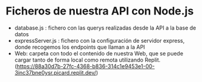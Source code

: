 # Ficheros de nuestra API con Node.js
- database.js : fichero con las querys realizadas desde la API a la base de datos
- expressServer.js : fichero con la configuración de servidor express, donde recogemos los endpoints que llaman a la API
- Web: carpeta con todo el contenido de nuestra Web, que se puede cargar tanto de forma local como remota utilizando Replit. (https://88a30d7b-27fc-4368-b836-314c1e9453e1-00-3inc37bne0ysr.picard.replit.dev/)
